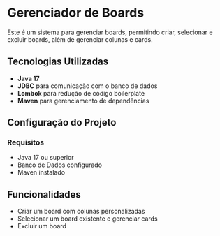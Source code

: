 # Gerenciador de Boards

Este é um sistema para gerenciar boards, permitindo criar, selecionar e excluir boards, além de gerenciar colunas e cards.

## Tecnologias Utilizadas
- **Java 17**
- **JDBC** para comunicação com o banco de dados
- **Lombok** para redução de código boilerplate
- **Maven** para gerenciamento de dependências

## Configuração do Projeto
### Requisitos
- Java 17 ou superior
- Banco de Dados configurado
- Maven instalado



## Funcionalidades
- Criar um board com colunas personalizadas
- Selecionar um board existente e gerenciar cards
- Excluir um board



